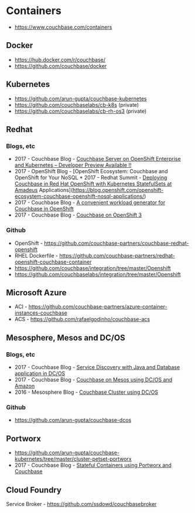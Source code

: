# Containers
* https://www.couchbase.com/containers

## Docker
* https://hub.docker.com/r/couchbase/
* https://github.com/couchbase/docker

## Kubernetes
* https://github.com/arun-gupta/couchbase-kubernetes
* https://github.com/couchbaselabs/cb-k8s (private)
* https://github.com/couchbaselabs/cb-rh-os3 (private)

## Redhat

### Blogs, etc
* 2017 - Couchbase Blog - [Couchbase Server on OpenShift Enterprise and Kubernetes – Developer Preview Available !!](https://blog.couchbase.com/couchbase-openshift-enterprise-kubernetes-developer-preview-available/)
* 2017 - OpenShift Blog - [OpenShift Ecosystem: Couchbase and OpenShift for Your NoSQL * 2017 - Redhat Summit - [Deploying Couchbase in Red Hat OpenShift with Kubernetes StatefulSets at Amadeus](https://www.redhat.com/en/about/videos/deploying-couchbase-red-hat-openshift-kubernetes)
Applications](https://blog.openshift.com/openshift-ecosystem-couchbase-openshift-nosql-applications/)
* 2017 - Couchbase Blog - [A convenient workload generator for Couchbase in OpenShift](https://blog.couchbase.com/a-convenient-workload-generator-for-couchbase-in-openshift/)
* 2017 - Couchbase Blog - [Couchbase on OpenShift 3](https://blog.couchbase.com/couchbase-on-openshift-3/)

### Github
* OpenShift - https://github.com/couchbase-partners/couchbase-redhat-openshift
* RHEL Dockerfile - https://github.com/couchbase-partners/redhat-openshift-couchbase-container
* https://github.com/couchbase/integration/tree/master/Openshift
* https://github.com/couchbaselabs/integration/tree/master/Openshift

## Microsoft Azure
* ACI - https://github.com/couchbase-partners/azure-container-instances-couchbase
* ACS - https://github.com/rafaelgodinho/couchbase-acs

## Mesosphere, Mesos and DC/OS

### Blogs, etc
* 2017 - Couchbase Blog - [Service Discovery with Java and Database application in DC/OS](https://blog.couchbase.com/service-discovery-java-database-dcos/)
* 2017 - Couchbase Blog - [Couchbase on Mesos using DC/OS and Amazon](https://blog.couchbase.com/couchbase-mesos-dcos-amazon/)
* 2016 - Mesosphere Blog - [Couchbase Cluster using DC/OS](https://mesosphere.com/blog/couchbase-cluster-using-dcos/)

### Github
* https://github.com/arun-gupta/couchbase-dcos

## Portworx

* https://github.com/arun-gupta/couchbase-kubernetes/tree/master/cluster-petset-portworx
* 2017 - Couchbase Blog - [Stateful Containers using Portworx and Couchbase](https://blog.couchbase.com/stateful-docker-containers-portworx-couchbase/)

## Cloud Foundry
Service Broker - https://github.com/ssdowd/couchbasebroker
